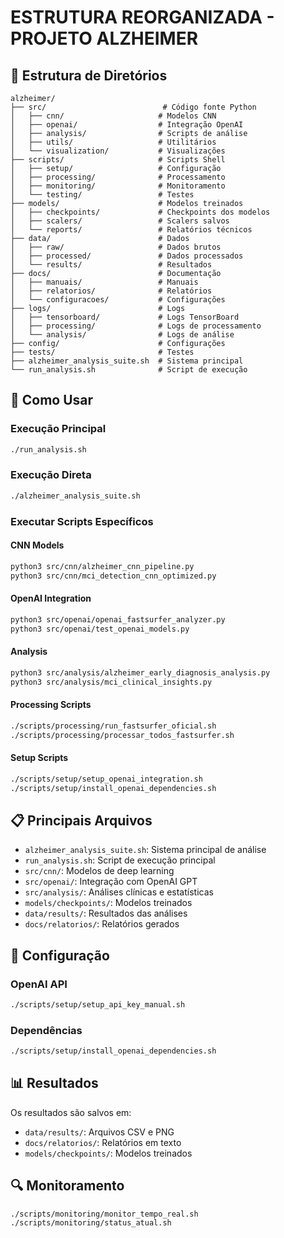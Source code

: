 # ESTRUTURA REORGANIZADA - PROJETO ALZHEIMER

## 📁 Estrutura de Diretórios

```
alzheimer/
├── src/                          # Código fonte Python
│   ├── cnn/                     # Modelos CNN
│   ├── openai/                  # Integração OpenAI
│   ├── analysis/                # Scripts de análise
│   ├── utils/                   # Utilitários
│   └── visualization/           # Visualizações
├── scripts/                     # Scripts Shell
│   ├── setup/                   # Configuração
│   ├── processing/              # Processamento
│   ├── monitoring/              # Monitoramento
│   └── testing/                 # Testes
├── models/                      # Modelos treinados
│   ├── checkpoints/             # Checkpoints dos modelos
│   ├── scalers/                 # Scalers salvos
│   └── reports/                 # Relatórios técnicos
├── data/                        # Dados
│   ├── raw/                     # Dados brutos
│   ├── processed/               # Dados processados
│   └── results/                 # Resultados
├── docs/                        # Documentação
│   ├── manuais/                 # Manuais
│   ├── relatorios/              # Relatórios
│   └── configuracoes/           # Configurações
├── logs/                        # Logs
│   ├── tensorboard/             # Logs TensorBoard
│   ├── processing/              # Logs de processamento
│   └── analysis/                # Logs de análise
├── config/                      # Configurações
├── tests/                       # Testes
├── alzheimer_analysis_suite.sh  # Sistema principal
└── run_analysis.sh              # Script de execução
```

## 🚀 Como Usar

### Execução Principal
```bash
./run_analysis.sh
```

### Execução Direta
```bash
./alzheimer_analysis_suite.sh
```

### Executar Scripts Específicos

#### CNN Models
```bash
python3 src/cnn/alzheimer_cnn_pipeline.py
python3 src/cnn/mci_detection_cnn_optimized.py
```

#### OpenAI Integration
```bash
python3 src/openai/openai_fastsurfer_analyzer.py
python3 src/openai/test_openai_models.py
```

#### Analysis
```bash
python3 src/analysis/alzheimer_early_diagnosis_analysis.py
python3 src/analysis/mci_clinical_insights.py
```

#### Processing Scripts
```bash
./scripts/processing/run_fastsurfer_oficial.sh
./scripts/processing/processar_todos_fastsurfer.sh
```

#### Setup Scripts
```bash
./scripts/setup/setup_openai_integration.sh
./scripts/setup/install_openai_dependencies.sh
```

## 📋 Principais Arquivos

- `alzheimer_analysis_suite.sh`: Sistema principal de análise
- `run_analysis.sh`: Script de execução principal
- `src/cnn/`: Modelos de deep learning
- `src/openai/`: Integração com OpenAI GPT
- `src/analysis/`: Análises clínicas e estatísticas
- `models/checkpoints/`: Modelos treinados
- `data/results/`: Resultados das análises
- `docs/relatorios/`: Relatórios gerados

## 🔧 Configuração

### OpenAI API
```bash
./scripts/setup/setup_api_key_manual.sh
```

### Dependências
```bash
./scripts/setup/install_openai_dependencies.sh
```

## 📊 Resultados

Os resultados são salvos em:
- `data/results/`: Arquivos CSV e PNG
- `docs/relatorios/`: Relatórios em texto
- `models/checkpoints/`: Modelos treinados

## 🔍 Monitoramento

```bash
./scripts/monitoring/monitor_tempo_real.sh
./scripts/monitoring/status_atual.sh
```
